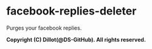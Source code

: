 # facebook-replies-deleter
Purges your facebook replies.

**Copyright (C) Dillot(@DS-GitHub). All rights reserved.**
